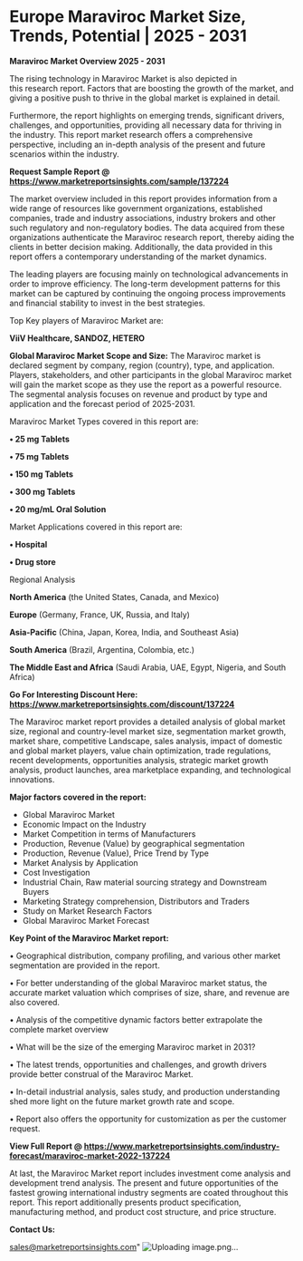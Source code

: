 # Europe Maraviroc Market Size, Trends, Potential | 2025 - 2031

<Strong> Maraviroc Market Overview 2025 - 2031</strong>

The rising technology in Maraviroc Market is also depicted in this research report. Factors that are boosting the growth of the market, and giving a positive push to thrive in the global market is explained in detail.

Furthermore, the report highlights on emerging trends, significant drivers, challenges, and opportunities, providing all necessary data for thriving in the industry. This report market research offers a comprehensive perspective, including an in-depth analysis of the present and future scenarios within the industry.

<strong>Request Sample Report @ <a href=https://www.marketreportsinsights.com/sample/137224>https://www.marketreportsinsights.com/sample/137224</a></strong>

The market overview included in this report provides information from a wide range of resources like government organizations, established companies, trade and industry associations, industry brokers and other such regulatory and non-regulatory bodies. The data acquired from these organizations authenticate the Maraviroc research report, thereby aiding the clients in better decision making. Additionally, the data provided in this report offers a contemporary understanding of the market dynamics.

The leading players are focusing mainly on technological advancements in order to improve efficiency. The long-term development patterns for this market can be captured by continuing the ongoing process improvements and financial stability to invest in the best strategies.

Top Key players of Maraviroc Market are:

<strong>ViiV Healthcare, SANDOZ, HETERO</strong>

<strong><b>Global Maraviroc Market Scope and Size:</b></strong>
The Maraviroc market is declared segment by company, region (country), type, and application. Players, stakeholders, and other participants in the global Maraviroc market will gain the market scope as they use the report as a powerful resource. The segmental analysis focuses on revenue and product by type and application and the forecast period of 2025-2031.

Maraviroc Market Types covered in this report are:

<strong>• 25 mg Tablets

• 75 mg Tablets

• 150 mg Tablets

• 300 mg Tablets

• 20 mg/mL Oral Solution</strong>

Market Applications covered in this report are:

<strong>• Hospital

• Drug store</strong> 

Regional Analysis

<strong>North America</strong> (the United States, Canada, and Mexico)

<strong>Europe</strong> (Germany, France, UK, Russia, and Italy)

<strong>Asia-Pacific</strong> (China, Japan, Korea, India, and Southeast Asia)

<strong>South America</strong> (Brazil, Argentina, Colombia, etc.)

<strong>The Middle East and Africa</strong> (Saudi Arabia, UAE, Egypt, Nigeria, and South Africa)

<strong>Go For Interesting Discount Here: <a href=https://www.marketreportsinsights.com/discount/137224>https://www.marketreportsinsights.com/discount/137224</a></strong>

The Maraviroc market report provides a detailed analysis of global market size, regional and country-level market size, segmentation market growth, market share, competitive Landscape, sales analysis, impact of domestic and global market players, value chain optimization, trade regulations, recent developments, opportunities analysis, strategic market growth analysis, product launches, area marketplace expanding, and technological innovations.

<strong><b>Major factors covered in the report:</b></strong>
<ul>
  <li>Global Maraviroc Market </li>
  <li>Economic Impact on the Industry</li>
  <li>Market Competition in terms of Manufacturers</li>
  <li>Production, Revenue (Value) by geographical segmentation</li>
  <li>Production, Revenue (Value), Price Trend by Type</li>
  <li>Market Analysis by Application</li>
  <li>Cost Investigation</li>
  <li>Industrial Chain, Raw material sourcing strategy and Downstream Buyers</li>
  <li>Marketing Strategy comprehension, Distributors and Traders</li>
  <li>Study on Market Research Factors</li>
  <li>Global Maraviroc Market Forecast</li>
</ul>

<strong><b>Key Point of the Maraviroc Market report:</b></strong>

• Geographical distribution, company profiling, and various other market segmentation are provided in the report.

• For better understanding of the global Maraviroc market status, the accurate market valuation which comprises of size, share, and revenue are also covered.

• Analysis of the competitive dynamic factors better extrapolate the complete market overview

• What will be the size of the emerging Maraviroc market in 2031?

• The latest trends, opportunities and challenges, and growth drivers provide better construal of the Maraviroc Market.

• In-detail industrial analysis, sales study, and production understanding shed more light on the future market growth rate and scope.

• Report also offers the opportunity for customization as per the customer request.

<strong><b>View Full Report @ <a href=https://www.marketreportsinsights.com/industry-forecast/maraviroc-market-2022-137224>https://www.marketreportsinsights.com/industry-forecast/maraviroc-market-2022-137224</a></b></strong>


At last, the Maraviroc Market report includes investment come analysis and development trend analysis. The present and future opportunities of the fastest growing international industry segments are coated throughout this report. This report additionally presents product specification, manufacturing method, and product cost structure, and price structure.

<strong>Contact Us:</strong>

sales@marketreportsinsights.com"
![Uploading image.png…]()
